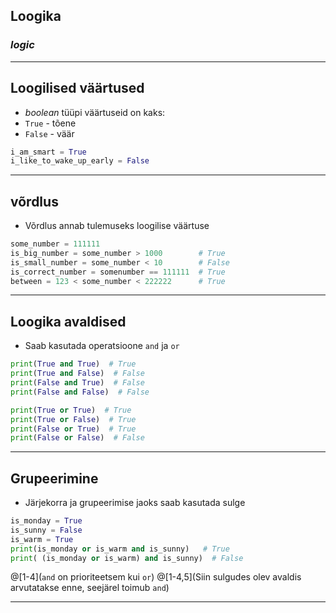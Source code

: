 ## Loogika
### _logic_

---

## Loogilised väärtused

- _boolean_ tüüpi väärtuseid on kaks:
- ``True`` - tõene
- ``False`` - väär

```python
i_am_smart = True
i_like_to_wake_up_early = False
```

---

## võrdlus

- Võrdlus annab tulemuseks loogilise väärtuse

```python
some_number = 111111
is_big_number = some_number > 1000        # True
is_small_number = some_number < 10        # False
is_correct_number = somenumber == 111111  # True
between = 123 < some_number < 222222      # True
```

---

## Loogika avaldised

- Saab kasutada operatsioone ``and`` ja ``or``

```python
print(True and True)  # True
print(True and False)  # False
print(False and True)  # False
print(False and False)  # False

print(True or True)  # True
print(True or False)  # True
print(False or True)  # True
print(False or False)  # False
```

---

## Grupeerimine

- Järjekorra ja grupeerimise jaoks saab kasutada sulge

```python
is_monday = True
is_sunny = False
is_warm = True
print(is_monday or is_warm and is_sunny)   # True
print( (is_monday or is_warm) and is_sunny)  # False
```

@[1-4](``and`` on prioriteetsem kui ``or``)
@[1-4,5](Siin sulgudes olev avaldis arvutatakse enne, seejärel toimub ``and``)

---

